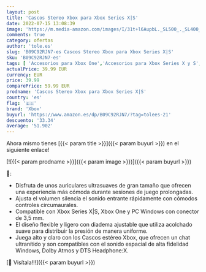 ```yaml
---
layout: post
title: 'Cascos Stereo Xbox para Xbox Series X|S'
date: 2022-07-15 13:08:39
image: 'https://m.media-amazon.com/images/I/31t+l6AupbL._SL500_._SL400_.jpg'
comments: true
category: ofertas
author: 'tole.es'
slug: 'B09C92RJN7-es Cascos Stereo Xbox para Xbox Series X|S'
sku: 'B09C92RJN7-es'
tags: [ 'Accesorios para Xbox One','Accesorios para Xbox Series X y S','Auriculares gaming para Xbox One','Hardware y juegos para Xbox One','Hardware y juegos para Xbox Series X y S','Videojuegos','xbox','🇪🇸', ]
actualPrice: 39.99 EUR
currency: EUR
price: 39.99
comparePrice: 59.99 EUR
prodname: 'Cascos Stereo Xbox para Xbox Series X|S'
country: 'es'
flag: '🇪🇸'
brand: 'Xbox'
buyurl: 'https://www.amazon.es/dp/B09C92RJN7/?tag=tolees-21'
descuento: '33.34'
average: '51.902'
---
```


Ahora mismo tienes [{{< param title >}}]({{< param buyurl >}}) en el siguiente enlace!

[![{{< param prodname >}}]({{< param image >}})]({{< param buyurl >}})

🔎:

- Disfruta de unos auriculares ultrasuaves de gran tamaño que ofrecen una experiencia más cómoda durante sesiones de juego prolongadas.
- Ajusta el volumen silencia el sonido entrante rápidamente con cómodos controles circumaurales.
- Compatible con Xbox Series X|S, Xbox One y PC Windows con conector de 3,5 mm.
- El diseño flexible y ligero con diadema ajustable que utiliza acolchado suave para distribuir la presión de manera uniforme.
- Juega alto y claro con los Cascos estéreo Xbox, que ofrecen un chat ultranítido y son compatibles con el sonido espacial de alta fidelidad Windows, Dolby Atmos y DTS Headphone:X.

[🛒 Visítala!!!]({{< param buyurl >}})
